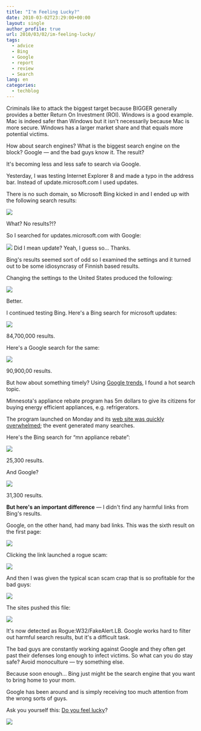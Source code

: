 ```yaml
---
title: "I'm Feeling Lucky?"
date: 2010-03-02T23:29:00+00:00
layout: single
author_profile: true
url: 2010/03/02/im-feeling-lucky/
tags:
  - advice
  - Bing
  - Google
  - report
  - review
  - Search
lang: en
categories: 
  - techblog
---
```

Criminals like to attack the biggest target because BIGGER generally provides a better Return On Investment (ROI). Windows is a good example. Mac is indeed safer than Windows but it isn't necessarily because Mac is more secure. Windows has a larger market share and that equals more potential victims.

How about search engines? What is the biggest search engine on the block? Google — and the bad guys know it. The result?

It's becoming less and less safe to search via Google.

Yesterday, I was testing Internet Explorer 8 and made a typo in the address bar. Instead of update.microsoft.com I used updates.

There is no such domain, so Microsoft Bing kicked in and I ended up with the following search results:

[![](http://3.bp.blogspot.com/_vaUVXcmC3OI/S42UDWd6N9I/AAAAAAAABFM/UVKFl7kcbGE/s640/feeling-lucky-01.png)](http://3.bp.blogspot.com/_vaUVXcmC3OI/S42UDWd6N9I/AAAAAAAABFM/UVKFl7kcbGE/s1600-h/feeling-lucky-01.png)

What? No results?!?

So I searched for updates.microsoft.com with Google:

[![](http://3.bp.blogspot.com/_vaUVXcmC3OI/S42Uixng-QI/AAAAAAAABFU/IJfg4VpGvi0/s640/feeling-lucky-02.png)](http://3.bp.blogspot.com/_vaUVXcmC3OI/S42Uixng-QI/AAAAAAAABFU/IJfg4VpGvi0/s1600-h/feeling-lucky-02.png)
Did I mean update? Yeah, I guess so… Thanks.

Bing's results seemed sort of odd so I examined the settings and it turned out to be some idiosyncrasy of Finnish based results.

Changing the settings to the United States produced the following:

[![](http://3.bp.blogspot.com/_vaUVXcmC3OI/S42U5U0ynmI/AAAAAAAABFc/_TLE7ipDjso/s640/feeling-lucky-03.png)](http://3.bp.blogspot.com/_vaUVXcmC3OI/S42U5U0ynmI/AAAAAAAABFc/_TLE7ipDjso/s1600-h/feeling-lucky-03.png)

Better.

I continued testing Bing. Here's a Bing search for microsoft updates:

[![](http://3.bp.blogspot.com/_vaUVXcmC3OI/S42VRBArgpI/AAAAAAAABFk/CYfcaAAonbU/s640/feeling-lucky-04.png)](http://3.bp.blogspot.com/_vaUVXcmC3OI/S42VRBArgpI/AAAAAAAABFk/CYfcaAAonbU/s1600-h/feeling-lucky-04.png)

84,700,000 results.

Here's a Google search for the same:

[![](http://1.bp.blogspot.com/_vaUVXcmC3OI/S42Vxa8kytI/AAAAAAAABFs/dpuShTp-4zk/s640/feeling-lucky-05.png)](http://1.bp.blogspot.com/_vaUVXcmC3OI/S42Vxa8kytI/AAAAAAAABFs/dpuShTp-4zk/s1600-h/feeling-lucky-05.png)

90,900,00 results.

But how about something timely? Using [Google trends](http://www.google.com/trends), I found a hot search topic.

Minnesota's appliance rebate program has 5m dollars to give its citizens for buying energy efficient appliances, e.g. refrigerators.

The program launched on Monday and its [web site was quickly overwhelmed](http://minnesota.publicradio.org/display/web/2010/03/01/appliance-rebate-program-overwhelmed/); the event generated many searches.

Here's the Bing search for “mn appliance rebate”:

[![](http://3.bp.blogspot.com/_vaUVXcmC3OI/S42WY7eUrrI/AAAAAAAABF0/yLYkZDUpwtk/s640/feeling-lucky-06.png)](http://3.bp.blogspot.com/_vaUVXcmC3OI/S42WY7eUrrI/AAAAAAAABF0/yLYkZDUpwtk/s1600-h/feeling-lucky-06.png)

25,300 results.

And Google?

[![](http://1.bp.blogspot.com/_vaUVXcmC3OI/S42WnjHTaLI/AAAAAAAABF8/Herymchqxyg/s640/feeling-lucky-07.png)](http://1.bp.blogspot.com/_vaUVXcmC3OI/S42WnjHTaLI/AAAAAAAABF8/Herymchqxyg/s1600-h/feeling-lucky-07.png)

31,300 results.

**But here's an important difference** — I didn't find any harmful links from Bing's results.

Google, on the other hand, had many bad links. This was the sixth result on the first page:

[![](http://1.bp.blogspot.com/_vaUVXcmC3OI/S42W6_CWwTI/AAAAAAAABGE/nszONEBqXJg/s640/feeling-lucky-08.png)](http://1.bp.blogspot.com/_vaUVXcmC3OI/S42W6_CWwTI/AAAAAAAABGE/nszONEBqXJg/s1600-h/feeling-lucky-08.png)

Clicking the link launched a rogue scam:

[![](http://4.bp.blogspot.com/_vaUVXcmC3OI/S42XFUxDuKI/AAAAAAAABGM/YPbhTY3_ueY/s640/feeling-lucky-09.png)](http://4.bp.blogspot.com/_vaUVXcmC3OI/S42XFUxDuKI/AAAAAAAABGM/YPbhTY3_ueY/s1600-h/feeling-lucky-09.png)

And then I was given the typical scan scam crap that is so profitable for the bad guys:

[![](http://3.bp.blogspot.com/_vaUVXcmC3OI/S42XSka1-aI/AAAAAAAABGU/6HCLwTujYHA/s640/feeling-lucky-10.png)](http://3.bp.blogspot.com/_vaUVXcmC3OI/S42XSka1-aI/AAAAAAAABGU/6HCLwTujYHA/s1600-h/feeling-lucky-10.png)

The sites pushed this file:

[![](http://4.bp.blogspot.com/_vaUVXcmC3OI/S42XhVTTy1I/AAAAAAAABGc/nFY13Rh6YXI/s640/feeling-lucky-11.png)](http://4.bp.blogspot.com/_vaUVXcmC3OI/S42XhVTTy1I/AAAAAAAABGc/nFY13Rh6YXI/s1600-h/feeling-lucky-11.png)

It's now detected as Rogue:W32/FakeAlert.LB. Google works hard to filter out harmful search results, but it's a difficult task.

The bad guys are constantly working against Google and they often get past their defenses long enough to infect victims. So what can you do stay safe? Avoid monoculture — try something else.

Because soon enough… Bing just might be the search engine that you want to bring home to your mom.

Google has been around and is simply receiving too much attention from the wrong sorts of guys.

Ask you yourself this: [Do you feel lucky](http://www.google.com/#hl=en&source=hp&q=i%27m+feeling+lucky&aq=f&aqi=g10&aql=&oq=&fp=c5aa4278f68e4a4)?

[![](http://1.bp.blogspot.com/_vaUVXcmC3OI/S42X3LXlX4I/AAAAAAAABGk/srdTKvftJCI/s640/feeling-lucky-12.png)](http://www.google.com/#hl=en&source=hp&q=i%27m+feeling+lucky&aq=f&aqi=g10&aql=&oq=&fp=c5aa4278f68e4a4)